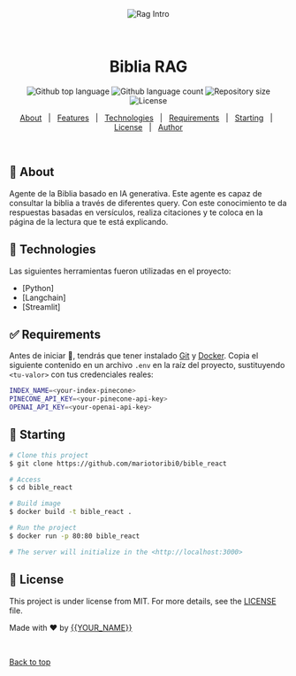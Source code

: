 <div align="center" id="top"> 
  <img src="./.github/app.gif" alt="Rag Intro" />

  &#xa0;

  <!-- <a href="https://ragintro.netlify.app">Demo</a> -->
</div>

<h1 align="center">Biblia RAG</h1>

<p align="center">
  <img alt="Github top language" src="https://img.shields.io/github/languages/top/{{YOUR_GITHUB_USERNAME}}/bible_react?color=56BEB8">

  <img alt="Github language count" src="https://img.shields.io/github/languages/count/{{YOUR_GITHUB_USERNAME}}/bible_react?color=56BEB8">

  <img alt="Repository size" src="https://img.shields.io/github/repo-size/{{YOUR_GITHUB_USERNAME}}/bible_react?color=56BEB8">

  <img alt="License" src="https://img.shields.io/github/license/{{YOUR_GITHUB_USERNAME}}/bible_react?color=56BEB8">

</p>

<!-- Status -->

<!-- <h4 align="center"> 
	🚧  Rag Intro 🚀 Under construction...  🚧
</h4> 

<hr> -->

<p align="center">
  <a href="#dart-about">About</a> &#xa0; | &#xa0; 
  <a href="#sparkles-features">Features</a> &#xa0; | &#xa0;
  <a href="#rocket-technologies">Technologies</a> &#xa0; | &#xa0;
  <a href="#white_check_mark-requirements">Requirements</a> &#xa0; | &#xa0;
  <a href="#checkered_flag-starting">Starting</a> &#xa0; | &#xa0;
  <a href="#memo-license">License</a> &#xa0; | &#xa0;
  <a href="https://github.com/{{YOUR_GITHUB_USERNAME}}" target="_blank">Author</a>
</p>

<br>

## :dart: About ##

Agente de la Biblia basado en IA generativa. Este agente es capaz de consultar la biblia a través de diferentes query. Con este conocimiento te da respuestas basadas en versículos, realiza citaciones y te coloca en la página de la lectura que te está explicando.

## :rocket: Technologies ##

Las siguientes herramientas fueron utilizadas en el proyecto:

- [Python]
- [Langchain]
- [Streamlit]

## :white_check_mark: Requirements ##

Antes de iniciar :checkered_flag:, tendrás que tener instalado [Git](https://git-scm.com) y [Docker](https://docs.docker.com/engine/install/ubuntu/).
Copia el siguiente contenido en un archivo `.env` en la raíz del proyecto, sustituyendo `<tu-valor>` con tus credenciales reales:
```bash
INDEX_NAME=<your-index-pinecone>
PINECONE_API_KEY=<your-pinecone-api-key>
OPENAI_API_KEY=<your-openai-api-key>
```
## :checkered_flag: Starting ##

```bash
# Clone this project
$ git clone https://github.com/mariotoribi0/bible_react

# Access
$ cd bible_react

# Build image
$ docker build -t bible_react .

# Run the project
$ docker run -p 80:80 bible_react

# The server will initialize in the <http://localhost:3000>
```

## :memo: License ##

This project is under license from MIT. For more details, see the [LICENSE](LICENSE.md) file.


Made with :heart: by <a href="https://github.com/mariotoribi0" target="_blank">{{YOUR_NAME}}</a>

&#xa0;

<a href="#top">Back to top</a>

